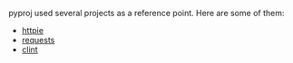 pyproj used several projects as a reference point. Here are some of them:

* [httpie](https://github.com/jkbr/httpie)
* [requests](https://github.com/jkbr/requests)
* [clint](https://github.com/jkbr/clint)

